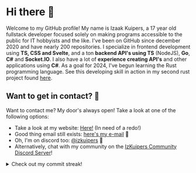 # Hi there 👋

Welcome to my GitHub profile! My name is Izaak Kuipers, a 17 year old fullstack developer focused solely on making programs accessible to the public for IT hobbyists and the like. I've been on GitHub since december 2020 and have nearly 200 repositories. I specialize in frontend development using **TS, CSS and Svelte**, and a ton **backend API's using TS** (NodeJS), **Go**, **C#** and **Socket.IO**. I also have a lot of **experience creating API's** and other applications using **C#**. As a goal for 2024, I've begun learning the Rust programming language. See this developing skill in action in my second rust project found [here](https://github.com/IzKuipers/ArcOffload).

## Want to get in contact? 📧

Want to contact me? My door's always open! Take a look at one of the following options:

- Take a look at my website: [Here!](https://izkuipers.nl) (In need of a redo!)
- Good thing email still exists: [here's my e-mail](mailto:izaak.kuipers@gmail.com) 📧
- Oh, I'm on discord too: [@izkuipers](https://discordapp.com/users/656469722526908427) 💬
- Alternatively, chat with my community on the [IzKuipers Community Discord Server](https://discord.gg/WW3KXHUFgj)!

<details>

<summary>Check out my commit streak!</summary>

![](https://streak-stats.demolab.com/?user=IzKuipers)

</details>
